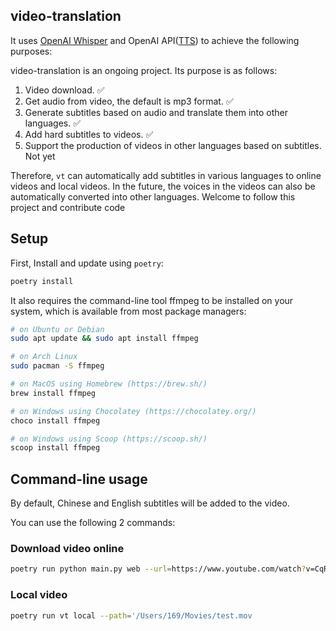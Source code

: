 ## video-translation

It uses [OpenAI Whisper](https://github.com/openai/whisper) and OpenAI API([TTS](https://platform.openai.com/docs/guides/text-to-speech)) to achieve the following purposes:

video-translation is an ongoing project. Its purpose is as follows:

1. Video download. ✅
2. Get audio from video, the default is mp3 format. ✅
3. Generate subtitles based on audio and translate them into other languages. ✅
4. Add hard subtitles to videos. ✅
5. Support the production of videos in other languages based on subtitles. Not yet

Therefore, `vt` can automatically add subtitles in various languages to online videos and local videos. In the future, the voices in the videos can also be automatically converted into other languages. Welcome to follow this project and contribute code

## Setup

First, Install and update using `poetry`:

```bash
poetry install
```

It also requires the command-line tool ffmpeg to be installed on your system, which is available from most package managers:

```bash
# on Ubuntu or Debian
sudo apt update && sudo apt install ffmpeg

# on Arch Linux
sudo pacman -S ffmpeg

# on MacOS using Homebrew (https://brew.sh/)
brew install ffmpeg

# on Windows using Chocolatey (https://chocolatey.org/)
choco install ffmpeg

# on Windows using Scoop (https://scoop.sh/)
scoop install ffmpeg
```

## Command-line usage

By default, Chinese and English subtitles will be added to the video.

You can use the following 2 commands:

### Download video online

```bash
poetry run python main.py web --url=https://www.youtube.com/watch?v=CqRrByI-ONE
```

### Local video

```bash
poetry run vt local --path='/Users/169/Movies/test.mov
```

